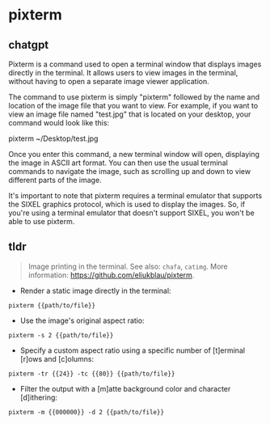 # pixterm 
## chatgpt 
Pixterm is a command used to open a terminal window that displays images directly in the terminal. It allows users to view images in the terminal, without having to open a separate image viewer application.

The command to use pixterm is simply "pixterm" followed by the name and location of the image file that you want to view. For example, if you want to view an image file named "test.jpg" that is located on your desktop, your command would look like this:

pixterm ~/Desktop/test.jpg

Once you enter this command, a new terminal window will open, displaying the image in ASCII art format. You can then use the usual terminal commands to navigate the image, such as scrolling up and down to view different parts of the image.

It's important to note that pixterm requires a terminal emulator that supports the SIXEL graphics protocol, which is used to display the images. So, if you're using a terminal emulator that doesn't support SIXEL, you won't be able to use pixterm. 

## tldr 
 
> Image printing in the terminal.
> See also: `chafa`, `catimg`.
> More information: <https://github.com/eliukblau/pixterm>.

- Render a static image directly in the terminal:

`pixterm {{path/to/file}}`

- Use the image's original aspect ratio:

`pixterm -s 2 {{path/to/file}}`

- Specify a custom aspect ratio using a specific number of [t]erminal [r]ows and [c]olumns:

`pixterm -tr {{24}} -tc {{80}} {{path/to/file}}`

- Filter the output with a [m]atte background color and character [d]ithering:

`pixterm -m {{000000}} -d 2 {{path/to/file}}`
